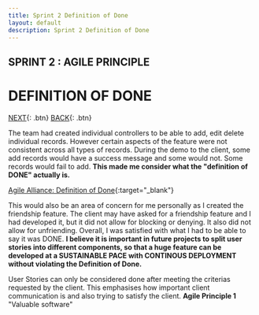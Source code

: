 ```yaml
---
title: Sprint 2 Definition of Done
layout: default
description: Sprint 2 Definition of Done
---
```


## SPRINT 2 : AGILE PRINCIPLE
# DEFINITION OF DONE

[NEXT](clientMeeting.html){: .btn}
[BACK](standUpMeeting.html){: .btn}

The team had created individual controllers to be able to add, edit delete individual records.
However certain aspects of the feature were not consistent across all types of records.
During the demo to the client, some add records would have a success message and some would not. 
Some records would fail to add.
**This made me consider what the "definition of DONE" actually is.**

[Agile Alliance: Definition of Done](https://www.agilealliance.org/glossary/definition-of-done/){:target="_blank"}

This would also be an area of concern for me personally as I created the friendship feature.
The client may have asked for a friendship feature and I had developed it, but it did not allow for blocking or denying. It also did not allow for unfriending. 
Overall, I was satisfied with what I had to be able to say it was DONE. **I believe it is important in future projects to split user stories into different components, so that a huge feature can be developed at a SUSTAINABLE PACE with CONTINOUS DEPLOYMENT without violating the Definition of Done.**

User Stories can only be considered done after meeting the criterias requested by the client.
This emphasises how important client communication is and also trying to satisfy the client. **Agile Principle 1** "Valuable software"
